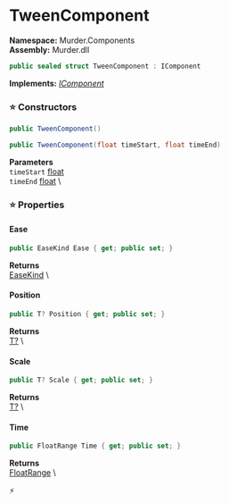 # TweenComponent

**Namespace:** Murder.Components \
**Assembly:** Murder.dll

```csharp
public sealed struct TweenComponent : IComponent
```

**Implements:** _[IComponent](../../Bang/Components/IComponent.html)_

### ⭐ Constructors
```csharp
public TweenComponent()
```

```csharp
public TweenComponent(float timeStart, float timeEnd)
```

**Parameters** \
`timeStart` [float](https://learn.microsoft.com/en-us/dotnet/api/System.Single?view=net-7.0) \
`timeEnd` [float](https://learn.microsoft.com/en-us/dotnet/api/System.Single?view=net-7.0) \

### ⭐ Properties
#### Ease
```csharp
public EaseKind Ease { get; public set; }
```

**Returns** \
[EaseKind](../../Murder/Utilities/EaseKind.html) \
#### Position
```csharp
public T? Position { get; public set; }
```

**Returns** \
[T?](https://learn.microsoft.com/en-us/dotnet/api/System.Nullable-1?view=net-7.0) \
#### Scale
```csharp
public T? Scale { get; public set; }
```

**Returns** \
[T?](https://learn.microsoft.com/en-us/dotnet/api/System.Nullable-1?view=net-7.0) \
#### Time
```csharp
public FloatRange Time { get; public set; }
```

**Returns** \
[FloatRange](../../Murder/Core/FloatRange.html) \


⚡